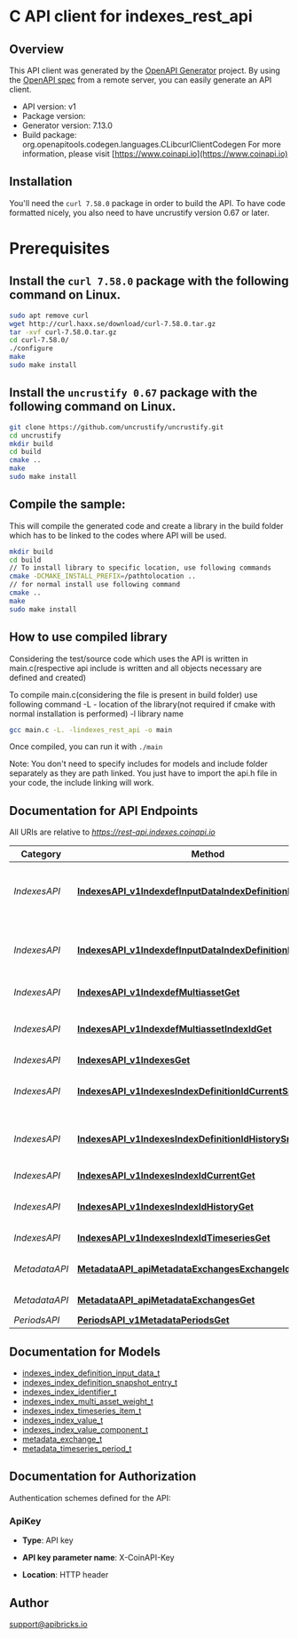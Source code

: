 # C API client for indexes_rest_api

## Overview
This API client was generated by the [OpenAPI Generator](https://openapi-generator.tech) project. By using the [OpenAPI spec](https://openapis.org) from a remote server, you can easily generate an API client.

- API version: v1
- Package version: 
- Generator version: 7.13.0
- Build package: org.openapitools.codegen.languages.CLibcurlClientCodegen
For more information, please visit [https://www.coinapi.io](https://www.coinapi.io)

## Installation
You'll need the `curl 7.58.0` package in order to build the API. To have code formatted nicely, you also need to have uncrustify version 0.67 or later.

# Prerequisites

## Install the `curl 7.58.0` package with the following command on Linux.
```bash
sudo apt remove curl
wget http://curl.haxx.se/download/curl-7.58.0.tar.gz
tar -xvf curl-7.58.0.tar.gz
cd curl-7.58.0/
./configure
make
sudo make install
```
## Install the `uncrustify 0.67` package with the following command on Linux.
```bash
git clone https://github.com/uncrustify/uncrustify.git
cd uncrustify
mkdir build
cd build
cmake ..
make
sudo make install
```

## Compile the sample:
This will compile the generated code and create a library in the build folder which has to be linked to the codes where API will be used.
```bash
mkdir build
cd build
// To install library to specific location, use following commands
cmake -DCMAKE_INSTALL_PREFIX=/pathtolocation ..
// for normal install use following command
cmake ..
make
sudo make install
```
## How to use compiled library
Considering the test/source code which uses the API is written in main.c(respective api include is written and all objects necessary are defined and created)

To compile main.c(considering the file is present in build folder) use following command
-L - location of the library(not required if cmake with normal installation is performed)
-l library name
```bash
gcc main.c -L. -lindexes_rest_api -o main
```
Once compiled, you can run it with ``` ./main ```

Note: You don't need to specify includes for models and include folder separately as they are path linked. You just have to import the api.h file in your code, the include linking will work.

## Documentation for API Endpoints

All URIs are relative to *https://rest-api.indexes.coinapi.io*

Category | Method | HTTP request | Description
------------ | ------------- | ------------- | -------------
*IndexesAPI* | [**IndexesAPI_v1IndexdefInputDataIndexDefinitionIdAllGet**](docs/IndexesAPI.md#IndexesAPI_v1IndexdefInputDataIndexDefinitionIdAllGet) | **GET** /v1/indexdef/input-data/{index_definition_id}/all | Returns all data inputs for a specific index definition
*IndexesAPI* | [**IndexesAPI_v1IndexdefInputDataIndexDefinitionIdGet**](docs/IndexesAPI.md#IndexesAPI_v1IndexdefInputDataIndexDefinitionIdGet) | **GET** /v1/indexdef/input-data/{index_definition_id} | Returns data inputs for certain index definition and time
*IndexesAPI* | [**IndexesAPI_v1IndexdefMultiassetGet**](docs/IndexesAPI.md#IndexesAPI_v1IndexdefMultiassetGet) | **GET** /v1/indexdef/multiasset | Get all multi-asset weights
*IndexesAPI* | [**IndexesAPI_v1IndexdefMultiassetIndexIdGet**](docs/IndexesAPI.md#IndexesAPI_v1IndexdefMultiassetIndexIdGet) | **GET** /v1/indexdef/multiasset/{index_id} | Get multi-asset weights for specific index
*IndexesAPI* | [**IndexesAPI_v1IndexesGet**](docs/IndexesAPI.md#IndexesAPI_v1IndexesGet) | **GET** /v1/indexes | List indexes
*IndexesAPI* | [**IndexesAPI_v1IndexesIndexDefinitionIdCurrentSnapshotGet**](docs/IndexesAPI.md#IndexesAPI_v1IndexesIndexDefinitionIdCurrentSnapshotGet) | **GET** /v1/indexes/{index_definition_id}/currentSnapshot | Current Index Values for index definition
*IndexesAPI* | [**IndexesAPI_v1IndexesIndexDefinitionIdHistorySnapshotGet**](docs/IndexesAPI.md#IndexesAPI_v1IndexesIndexDefinitionIdHistorySnapshotGet) | **GET** /v1/indexes/{index_definition_id}/historySnapshot | Historical Index Values for index definition
*IndexesAPI* | [**IndexesAPI_v1IndexesIndexIdCurrentGet**](docs/IndexesAPI.md#IndexesAPI_v1IndexesIndexIdCurrentGet) | **GET** /v1/indexes/{index_id}/current | Current Index Value
*IndexesAPI* | [**IndexesAPI_v1IndexesIndexIdHistoryGet**](docs/IndexesAPI.md#IndexesAPI_v1IndexesIndexIdHistoryGet) | **GET** /v1/indexes/{index_id}/history | Historical Index Value w/Composition
*IndexesAPI* | [**IndexesAPI_v1IndexesIndexIdTimeseriesGet**](docs/IndexesAPI.md#IndexesAPI_v1IndexesIndexIdTimeseriesGet) | **GET** /v1/indexes/{index_id}/timeseries | Timeseries Index Value
*MetadataAPI* | [**MetadataAPI_apiMetadataExchangesExchangeIdGet**](docs/MetadataAPI.md#MetadataAPI_apiMetadataExchangesExchangeIdGet) | **GET** /api/metadata/exchanges/{exchange_id} | List all exchanges by exchange_id
*MetadataAPI* | [**MetadataAPI_apiMetadataExchangesGet**](docs/MetadataAPI.md#MetadataAPI_apiMetadataExchangesGet) | **GET** /api/metadata/exchanges | List all exchanges
*PeriodsAPI* | [**PeriodsAPI_v1MetadataPeriodsGet**](docs/PeriodsAPI.md#PeriodsAPI_v1MetadataPeriodsGet) | **GET** /v1/metadata/periods | List all periods


## Documentation for Models

 - [indexes_index_definition_input_data_t](docs/indexes_index_definition_input_data.md)
 - [indexes_index_definition_snapshot_entry_t](docs/indexes_index_definition_snapshot_entry.md)
 - [indexes_index_identifier_t](docs/indexes_index_identifier.md)
 - [indexes_index_multi_asset_weight_t](docs/indexes_index_multi_asset_weight.md)
 - [indexes_index_timeseries_item_t](docs/indexes_index_timeseries_item.md)
 - [indexes_index_value_t](docs/indexes_index_value.md)
 - [indexes_index_value_component_t](docs/indexes_index_value_component.md)
 - [metadata_exchange_t](docs/metadata_exchange.md)
 - [metadata_timeseries_period_t](docs/metadata_timeseries_period.md)


## Documentation for Authorization


Authentication schemes defined for the API:
### ApiKey

- **Type**: API key

- **API key parameter name**: X-CoinAPI-Key
- **Location**: HTTP header


## Author

support@apibricks.io

